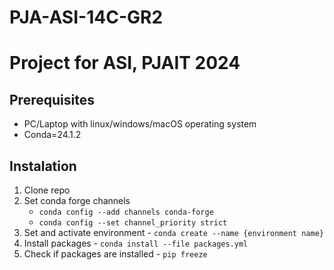 # PJA-ASI-14C-GR2
# **Project for ASI, PJAIT 2024**

## **Prerequisites** 
* PC/Laptop with linux/windows/macOS operating system
* Conda=24.1.2

## **Instalation**
1. Clone repo
2. Set conda forge channels
    * `conda config --add channels conda-forge`
    * `conda config --set channel_priority strict`
3. Set and activate environment - `conda create --name {environment name}`
4. Install packages - `conda install --file packages.yml`
5. Check if packages are installed - `pip freeze`
